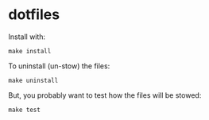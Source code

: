 # dotfiles

Install with:

    make install

To uninstall (un-stow) the files:

    make uninstall

But, you probably want to test how the files will be stowed:

    make test

